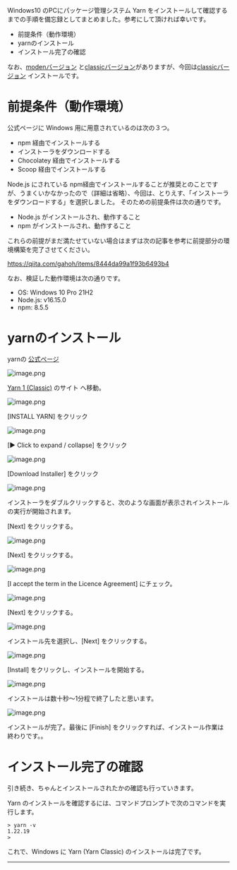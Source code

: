 <!--
title:   Windows に Yarn (Yarn Classic) をインストールする方法
tags:    Windows,YARN,インストール
id:      11fee45371327fdc65ee
private: true
-->
Windows10 のPCにパッケージ管理システム Yarn をインストールして確認するまでの手順を備忘録としてまとめました。参考にして頂ければ幸いです。

- 前提条件（動作環境）
- yarnのインストール
- インストール完了の確認

なお、[modenバージョン](https://yarnpkg.com/) と[classicバージョン](https://classic.yarnpkg.com)がありますが、今回は[classicバージョン](https://classic.yarnpkg.com) インストールです。

# 前提条件（動作環境）

公式ページに Windows 用に用意されているのは次の３つ。

- npm 経由でインストールする
- インストーラをダウンロードする
- Chocolatey 経由でインストールする
- Scoop 経由でインストールする

Node.js にされている npm経由でインストールすることが推奨とのことですが、うまくいかなかったので（詳細は省略）、今回は、とりえす、「インストーラをダウンロードする」を選択しました。
そのための前提条件は次の通りです。

- Node.js がインストールされ、動作すること
- npm がインストールされ、動作すること

これらの前提がまだ満たせていない場合はまずは次の記事を参考に前提部分の環境構築を完了させてください。

https://qiita.com/gahoh/items/8444da99a1f93b6493b4


なお、検証した動作環境は次の通りです。

- OS: Windows 10 Pro 21H2
- Node.js: v16.15.0
- npm: 8.5.5

# yarnのインストール

yarnの [公式ページ](https://yarnpkg.com/)

![image.png](images/screen1.PNG) <br>

 [Yarn 1 (Classic)](https://classic.yarnpkg.com) のサイト へ移動。

![image.png](images/screen3.PNG) <br>

[INSTALL YARN] をクリック

![image.png](images/screen4.PNG) <br>

[▶ Click to expand / collapse]  をクリック

![image.png](images/screen6.PNG) <br>

[Download Installer] をクリック

![image.png](images/screen7.PNG) <br>

インストーラをダブルクリックすると、次のような画面が表示されインストールの実行が開始されます。<br>

[Next] をクリックする。

![image.png](images/screen10.PNG) <br>

[Next] をクリックする。

![image.png](images/screen11.PNG) <br>

[I accept the term in the Licence Agreement] にチェック。

![image.png](images/screen12.PNG) <br>

[Next] をクリックする。

![image.png](images/screen13.PNG) <br>

インストール先を選択し、[Next] をクリックする。

![image.png](images/screen14.PNG) <br>

[Install] をクリックし、インストールを開始する。

![image.png](images/screen15.PNG) <br>

インストールは数十秒～1分程で終了したと思います。

![image.png](images/screen16.PNG) <br>

インストールが完了。最後に [Finish] をクリックすれば、インストール作業は終わりです。。

# インストール完了の確認

引き続き、ちゃんとインストールされたかの確認も行っていきます。

Yarn のインストールを確認するには、コマンドプロンプトで次のコマンドを実行します。

```
> yarn -v
1.22.19
>
```

これで、Windows に Yarn (Yarn Classic) のインストールは完了です。

---